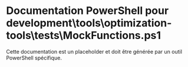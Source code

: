 # Documentation PowerShell pour development\tools\optimization-tools\tests\MockFunctions.ps1

Cette documentation est un placeholder et doit être générée par un outil PowerShell spécifique.
